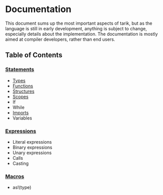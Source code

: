 # Documentation

This document sums up the most important aspects of tarik, but as the language is still in early development, anything
is subject to change, especially details about the implementation. The documentation is mostly aimed at compiler
developers, rather than end users.

## Table of Contents

### [Statements](statements)

 - [Types](statements/Types.md)
 - [Functions](statements/Functions.md)
 - [Structures](statements/Structures.md)
 - [Scopes](statements/Scopes.md)
 - If
 - While
 - [Imports](statements/Imports.md)
 - Variables

### [Expressions](expressions)

 - Literal expressions
 - Binary expressions
 - Unary expressions
 - Calls
 - Casting

### [Macros](macros)

 - as!(type)
